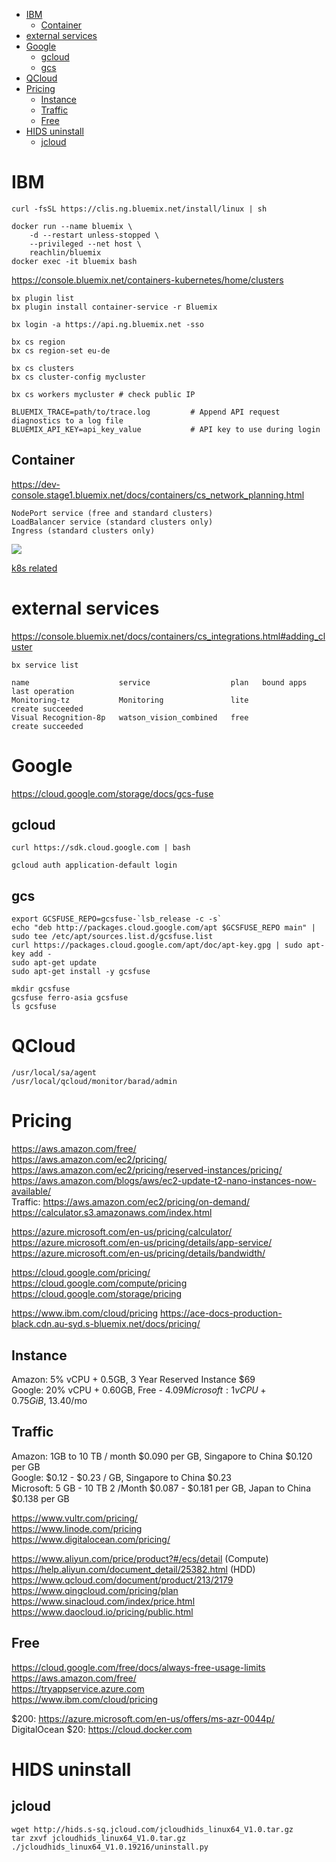 <!-- TOC -->

- [IBM](#ibm)
    - [Container](#container)
- [external services](#external-services)
- [Google](#google)
    - [gcloud](#gcloud)
    - [gcs](#gcs)
- [QCloud](#qcloud)
- [Pricing](#pricing)
    - [Instance](#instance)
    - [Traffic](#traffic)
    - [Free](#free)
- [HIDS uninstall](#hids-uninstall)
    - [jcloud](#jcloud)

<!-- /TOC -->

# IBM
    curl -fsSL https://clis.ng.bluemix.net/install/linux | sh

    docker run --name bluemix \
        -d --restart unless-stopped \
        --privileged --net host \
        reachlin/bluemix
    docker exec -it bluemix bash

https://console.bluemix.net/containers-kubernetes/home/clusters

    bx plugin list
    bx plugin install container-service -r Bluemix

    bx login -a https://api.ng.bluemix.net -sso

    bx cs region
    bx cs region-set eu-de

    bx cs clusters
    bx cs cluster-config mycluster

    bx cs workers mycluster # check public IP

    BLUEMIX_TRACE=path/to/trace.log         # Append API request diagnostics to a log file
    BLUEMIX_API_KEY=api_key_value           # API key to use during login

## Container
https://dev-console.stage1.bluemix.net/docs/containers/cs_network_planning.html

    NodePort service (free and standard clusters)
    LoadBalancer service (standard clusters only)
    Ingress (standard clusters only)

![](https://dev-console.stage1.bluemix.net/docs/api/content/containers/images/networking.png?lang=en-US)

[k8s related](container/k8s.md)

# external services

https://console.bluemix.net/docs/containers/cs_integrations.html#adding_cluster

    bx service list

    name                    service                  plan   bound apps   last operation
    Monitoring-tz           Monitoring               lite                create succeeded
    Visual Recognition-8p   watson_vision_combined   free                create succeeded

# Google
https://cloud.google.com/storage/docs/gcs-fuse

## gcloud
    curl https://sdk.cloud.google.com | bash

    gcloud auth application-default login

## gcs
    export GCSFUSE_REPO=gcsfuse-`lsb_release -c -s`
    echo "deb http://packages.cloud.google.com/apt $GCSFUSE_REPO main" | sudo tee /etc/apt/sources.list.d/gcsfuse.list
    curl https://packages.cloud.google.com/apt/doc/apt-key.gpg | sudo apt-key add -
    sudo apt-get update
    sudo apt-get install -y gcsfuse

    mkdir gcsfuse
    gcsfuse ferro-asia gcsfuse
    ls gcsfuse

# QCloud
    /usr/local/sa/agent
    /usr/local/qcloud/monitor/barad/admin

# Pricing
https://aws.amazon.com/free/  
https://aws.amazon.com/ec2/pricing/  
https://aws.amazon.com/ec2/pricing/reserved-instances/pricing/
https://aws.amazon.com/blogs/aws/ec2-update-t2-nano-instances-now-available/  
Traffic: https://aws.amazon.com/ec2/pricing/on-demand/
https://calculator.s3.amazonaws.com/index.html

https://azure.microsoft.com/en-us/pricing/calculator/   
https://azure.microsoft.com/en-us/pricing/details/app-service/  
https://azure.microsoft.com/en-us/pricing/details/bandwidth/

https://cloud.google.com/pricing/  
https://cloud.google.com/compute/pricing  
https://cloud.google.com/storage/pricing

https://www.ibm.com/cloud/pricing
https://ace-docs-production-black.cdn.au-syd.s-bluemix.net/docs/pricing/

## Instance
Amazon: 5% vCPU + 0.5GB, 3 Year Reserved Instance $69  
Google: 20% vCPU + 0.60GB,	Free - $4.09  
Microsoft: 1vCPU + 0.75 GiB, 	~$13.40/mo

## Traffic
Amazon: 1GB to 10 TB / month $0.090 per GB, Singapore to China 	$0.120 per GB  
Google: $0.12 - $0.23 / GB, Singapore to China $0.23  
Microsoft: 5 GB - 10 TB 2 /Month $0.087 - $0.181 per GB, Japan to China $0.138 per GB

https://www.vultr.com/pricing/  
https://www.linode.com/pricing   
https://www.digitalocean.com/pricing/

https://www.aliyun.com/price/product?#/ecs/detail (Compute)  
https://help.aliyun.com/document_detail/25382.html (HDD)  
https://www.qcloud.com/document/product/213/2179  
https://www.qingcloud.com/pricing/plan
https://www.sinacloud.com/index/price.html   
https://www.daocloud.io/pricing/public.html  

## Free 
https://cloud.google.com/free/docs/always-free-usage-limits  
https://aws.amazon.com/free/  
https://tryappservice.azure.com  
https://www.ibm.com/cloud/pricing

$200: https://azure.microsoft.com/en-us/offers/ms-azr-0044p/  
DigitalOcean $20: https://cloud.docker.com

# HIDS uninstall
## jcloud
    wget http://hids.s-sq.jcloud.com/jcloudhids_linux64_V1.0.tar.gz
    tar zxvf jcloudhids_linux64_V1.0.tar.gz
    ./jcloudhids_linux64_V1.0.19216/uninstall.py
